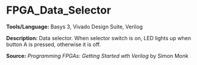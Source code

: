 # FPGA_Data_Selector

**Tools/Language:** Basys 3, Vivado Design Suite, Verilog

**Description:** Data selector. When selector switch is on, LED lights up when button A is pressed, otherwise it is off. 

**Source:** *Programming FPGAs: Getting Started wth Verilog* by Simon Monk
